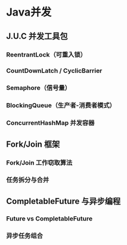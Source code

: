 # Java并发

## J.U.C 并发工具包

### ReentrantLock（可重入锁）

### CountDownLatch / CyclicBarrier


### Semaphore（信号量）

### BlockingQueue（生产者-消费者模式）

### ConcurrentHashMap 并发容器


## Fork/Join 框架

### Fork/Join 工作窃取算法

### 任务拆分与合并


## CompletableFuture 与异步编程

### Future vs CompletableFuture

### 异步任务组合

